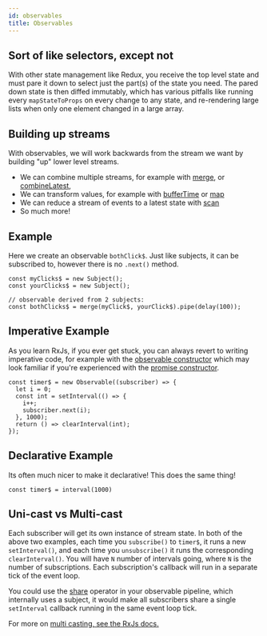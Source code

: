 ```yaml
---
id: observables
title: Observables
---
```


## Sort of like selectors, except not

With other state management like Redux, you receive the top level state and must pare it down to select just the part(s) of the state you need. The pared down state is then diffed immutably, which has various pitfalls like running every `mapStateToProps` on every change to any state, and re-rendering large lists when only one element changed in a large array.

## Building up streams

With observables, we will work backwards from the stream we want by building "up" lower level streams.

- We can combine multiple streams, for example with [merge](https://rxjs-dev.firebaseapp.com/api/index/function/merge), or [combineLatest](https://rxjs-dev.firebaseapp.com/api/index/function/combineLatest),
- We can transform values, for example with [bufferTime](https://rxjs-dev.firebaseapp.com/api/operators/bufferTime) or [map](https://rxjs-dev.firebaseapp.com/api/operators/map)
- We can reduce a stream of events to a latest state with [scan](https://rxjs-dev.firebaseapp.com/api/operators/scan)
- So much more!

## Example

Here we create an observable `bothClick$`. Just like subjects, it can be subscribed to, however there is no `.next()` method.

```tsx
const myClicks$ = new Subject();
const yourClicks$ = new Subject();

// observable derived from 2 subjects:
const bothClicks$ = merge(myClick$, yourClick$).pipe(delay(100));
```

## Imperative Example

As you learn RxJs, if you ever get stuck, you can always revert to writing imperative code, for example with the [observable constructor](https://rxjs-dev.firebaseapp.com/guide/observable#creating-observables) which may look familiar if you're experienced with the [promise constructor](https://developer.mozilla.org/en-US/docs/Web/JavaScript/Reference/Global_Objects/Promise/Promise).

```tsx
const timer$ = new Observable((subscriber) => {
  let i = 0;
  const int = setInterval(() => {
    i++;
    subscriber.next(i);
  }, 1000);
  return () => clearInterval(int);
});
```

## Declarative Example

Its often much nicer to make it declarative! This does the same thing!

```tsx
const timer$ = interval(1000)
```

## Uni-cast vs Multi-cast

Each subscriber will get its own instance of stream state. In both of the above two examples, each time you `subscribe()` to `timer$`, it runs a new `setInterval()`, and each time you `unsubscribe()` it runs the corresponding `clearInterval()`. You will have `N` number of intervals going, where `N` is the number of subscriptions. Each subscription's callback will run in a separate tick of the event loop.

You could use the [share](https://rxjs.dev/api/operators/share) operator in your observable pipeline, which internally uses a subject, it would make all subscribers share a single `setInterval` callback running in the same event loop tick.

For more on [multi casting, see the RxJs docs.](https://rxjs-dev.firebaseapp.com/guide/subject#multicasted-observables)
